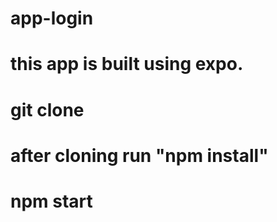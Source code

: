 # app-login
# this app is built using expo.
# git clone <repo link>
# after cloning run  "npm install"
# npm start
